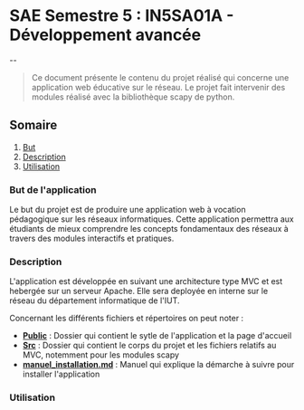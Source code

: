 # SAE Semestre 5 : IN5SA01A - Développement avancée 
--
>Ce document présente le contenu du projet réalisé qui concerne une application web éducative sur le réseau. Le projet fait intervenir des modules réalisé avec la bibliothèque scapy de python.


## Somaire

1. [But](#But-de-l'application)
2. [Description](#Description)
3. [Utilisation](#Utilisation)


### But de l'application
Le but du projet est de produire une application web à vocation pédagogique sur les réseaux informatiques. 
Cette application permettra aux étudiants de mieux comprendre les concepts fondamentaux des réseaux à travers des modules interactifs et pratiques.

### Description
L'application est développée en suivant une architecture type MVC et est hebergée sur un serveur Apache.
Elle sera deployée en interne sur le réseau du département informatique de l'IUT.

Concernant les différents fichiers et répertoires on peut noter :
  * **[Public](public/)** : Dossier qui contient le sytle de l'application et la page d'accueil
  * **[Src](src/)** : Dossier qui contient le corps du projet et les fichiers relatifs au MVC, notemment pour les modules scapy
  * **[manuel_installation.md](manuel_installation.md)** : Manuel qui explique la démarche à suivre pour installer l'application  

### Utilisation
